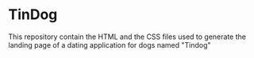 # TinDog
This repository contain the HTML and the CSS files used to generate the landing page of a dating application for dogs named "Tindog"
